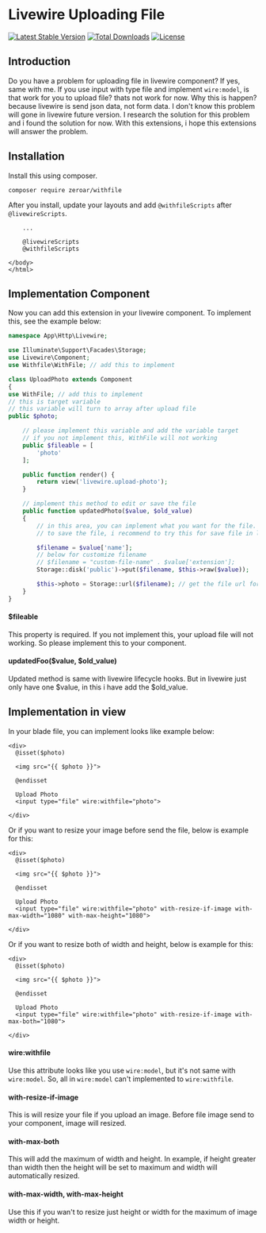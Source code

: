 # Livewire Uploading File

[![Latest Stable Version](https://poser.pugx.org/zeroar/withfile/v/stable)](https://packagist.org/packages/zeroar/withfile)
[![Total Downloads](https://poser.pugx.org/zeroar/withfile/downloads)](https://packagist.org/packages/zeroar/withfile)
[![License](https://poser.pugx.org/zeroar/withfile/license)](https://packagist.org/packages/zeroar/withfile)

## Introduction

Do you have a problem for uploading file in livewire component? If yes, same with me.
If you use input with type file and implement `wire:model`, is that work for you to upload file? thats not work for now. Why this is happen? because livewire is send json data, not form data. I don't know this problem will gone in livewire future version. I research the solution for this problem and i found the solution for now. With this extensions, i hope this extensions will answer the problem.

## Installation

Install this using composer.

```composer
composer require zeroar/withfile
```

After you install, update your layouts and add `@withfileScripts` after `@livewireScripts`.

```blade
    ...

    @livewireScripts
    @withfileScripts

</body>
</html>
```

## Implementation Component

Now you can add this extension in your livewire component. To implement this, see the example below:
```php
namespace App\Http\Livewire;

use Illuminate\Support\Facades\Storage;
use Livewire\Component;
use Withfile\WithFile; // add this to implement

class UploadPhoto extends Component
{
use WithFile; // add this to implement
// this is target variable
// this variable will turn to array after upload file
public $photo;

    // please implement this variable and add the variable target
    // if you not implement this, WithFile will not working
    public $fileable = [
        'photo'
    ];

    public function render() {
        return view('livewire.upload-photo');
    }

    // implement this method to edit or save the file
    public function updatedPhoto($value, $old_value)
    {
        // in this area, you can implement what you want for the file.
        // to save the file, i recommend to try this for save file in local

        $filename = $value['name'];
        // below for customize filename
        // $filename = "custom-file-name" . $value['extension'];
        Storage::disk('public')->put($filename, $this->raw($value));

        $this->photo = Storage::url($filename); // get the file url for saving to your database
    }
}
```

#### $fileable

This property is required. If you not implement this, your upload file will not working. So please implement this to your component.

#### updatedFoo($value, $old_value)

Updated method is same with livewire lifecycle hooks. But in livewire just only have one $value, in this i have add the $old_value.


## Implementation in view

In your blade file, you can implement looks like example below:

```blade
<div>
  @isset($photo)
  
  <img src="{{ $photo }}">
  
  @endisset
  
  Upload Photo
  <input type="file" wire:withfile="photo">

</div>

```

Or if you want to resize your image before send the file, below is example for this:

```blade
<div>
  @isset($photo)
  
  <img src="{{ $photo }}">
  
  @endisset
  
  Upload Photo
  <input type="file" wire:withfile="photo" with-resize-if-image with-max-width="1080" with-max-height="1080">

</div>
```

Or if you want to resize both of width and height, below is example for this:

```blade
<div>
  @isset($photo)
  
  <img src="{{ $photo }}">
  
  @endisset
  
  Upload Photo
  <input type="file" wire:withfile="photo" with-resize-if-image with-max-both="1080">

</div>
```

#### wire:withfile

Use this attribute looks like you use `wire:model`, but it's not same with `wire:model`. So, all in `wire:model` can't implemented to `wire:withfile`.

#### with-resize-if-image

This is will resize your file if you upload an image. Before file image send to your component, image will resized.

#### with-max-both

This will add the maximum of width and height. In example, if height greater than width then the height will be set to maximum and width will automatically resized.

#### with-max-width, with-max-height

Use this if you wan't to resize just height or width for the maximum of image width or height.

